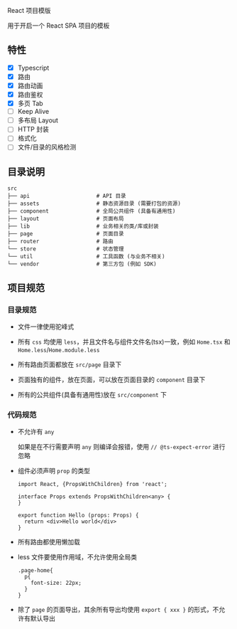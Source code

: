 React 项目模版

用于开启一个 React SPA 项目的模板

## 特性

- [x] Typescript
- [x] 路由
- [x] 路由动画
- [x] 路由鉴权
- [x] 多页 Tab
- [ ] Keep Alive
- [ ] 多布局 Layout
- [ ] HTTP 封装
- [ ] 格式化
- [ ] 文件/目录的风格检测

## 目录说明

```
src
├── api                     # API 目录
├── assets                  # 静态资源目录 (需要打包的资源)
├── component               # 全局公共组件 (具备有通用性)
├── layout                  # 页面布局
├── lib                     # 业务相关的类/库或封装
├── page                    # 页面目录
├── router                  # 路由
└── store                   # 状态管理
└── util                    # 工具函数 (与业务不相关)
└── vendor                  # 第三方包 (例如 SDK)
```

## 项目规范

### 目录规范

- 文件一律使用驼峰式

- 所有 `css` 均使用 `less`，并且文件名与组件文件名(tsx)一致，例如 `Home.tsx` 和 `Home.less`/`Home.module.less`

- 所有路由页面都放在 `src/page` 目录下

- 页面独有的组件，放在页面，可以放在页面目录的 `component` 目录下

- 所有的公共组件(具备有通用性)放在 `src/component` 下

### 代码规范

- 不允许有 `any`

    如果是在不行需要声明 `any` 则编译会报错，使用 `// @ts-expect-error` 进行忽略

- 组件必须声明 `prop` 的类型

    ```tsx
    import React, {PropsWithChildren} from 'react';
    
    interface Props extends PropsWithChildren<any> {
    }
    
    export function Hello (props: Props) {
      return <div>Hello world</div>
    }
    ```

- 所有路由都使用懒加载

- less 文件要使用作用域，不允许使用全局类

    ```less
    .page-home{
      p{
        font-size: 22px;  
      }
    }
    ```

- 除了 `page` 的页面导出，其余所有导出均使用 `export { xxx }` 的形式，不允许有默认导出
